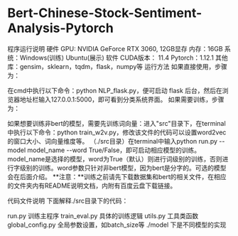 # Bert-Chinese-Stock-Sentiment-Analysis-Pytorch
程序运行说明
硬件
GPU: NVIDIA GeForce RTX 3060, 12GB显存
内存：16GB
系统：Windows(训练) Ubuntu(展示)
软件
CUDA版本： 11.4
Pytorch：1.12.1
其他库：gensim，sklearn，tqdm，flask，numpy等
运行方法
如果直接使用，步骤为：

在cmd中执行以下命令：python NLP_flask.py，便可启动 flask 后台，然后在浏览器地址栏输入127.0.0.1:5000，即可看到分类系统界面。
如果需要训练，步骤为：

如果想要训练非bert的模型，需要先训练词向量：进入"src"目录下，在terminal中执行以下命令：python train_w2v.py，修改该文件的代码可以设置word2vec的窗口大小、词向量维度等。
（./src目录）在terminal中输入python run.py --model model_name --word True/False，即可启动相应模型的训练。model_name是选择的模型，word为True（默认）则进行词级别的训练，否则进行字级别的训练。word参数只针对非bert模型，因为bert是分字的。可选的模型会在后面介绍。
**注意：**训练之前请先下载数据集和bert的相关文件，在相应的文件夹内有README说明文档，内附有百度云盘下载链接。

代码文件说明
下面解释./src目录下的代码：

run.py 训练主程序
train_eval.py 具体的训练逻辑
utils.py 工具类函数
global_config.py 全局参数设置，如batch_size等
./model 下是不同模型的实现
